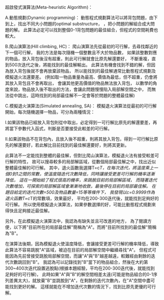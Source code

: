 超啟發式演算法(Meta-heuristic Algorithm)：

A.動態規劃(Dynamic programming)： 動態程式規劃算法可以將背包問題，由下到上，找出不同大小問題的optimal substructure， ，把小問題的解組合成大問題的解。 此算法必定可以找到整個0-1背包問題的最佳組合，但程式的空間耗費也較大。


B.爬山演算法(Hill climbing, HC)： 爬山演算法先從最初的可行解，去尋找鄰近的下一個可行解， 我的方法是每次隨機一個整數且不大於物品數， 如果該整數對應的物品，放入背包後沒有超重，則此可行解就會比原先解還要好， 不斷重複，直到500次迭代之後，將能找到的最佳解輸出。 此算法有機會找到不錯的解，但因為放入背包後就不會再放棄該物品， 所以能找到的最佳解通常比動態程式規劃及模擬退火法還要差。 (例如取一物品重量為最高、價值為最低，但不超重，仍會將其放入背包且不會再取出， 會讓其他更高價值的物品無法放入背包， 以數學的角度來說，物品放入後不取出的方法，會讓此問題慢慢陷入局部解空間之中， 而無法從中跳出，這時找到的局部最佳解不一定會等於問題的整體最佳解)


C.模擬退火演算法(Simulated annealing, SA)： 模擬退火演算法從最初的可行解開始，每次隨機選擇一物品，可分為兩種情況： 

I.如果該物品已經放入背包則從中取出，必定得到一可行解比原先的解還要差，再將當下參數代入函式，判斷是否要接受此較差的可行解。 

II.如果該物品不在背包內，且放入後不超重，則將其放入背包，得到一可行解比原先的解還要好，若此解比目前找到的最佳解還要好，則將其更新。

此算法不一定能找到整體的最佳解，但對比爬山演算法，模擬退火法有接受較差可行解的特性， 故可以搜尋較多的局部解區域，從數個局部最佳解之中，找出近似整體最佳解的可行解。 其中，退火函數我選擇T=c*T，在每次迭代，將溫度乘上一個0到1之間的常數，使溫度隨迭代次數降低，同時讓接受更差可行解的機率逐漸降低， 這在一開始給了程式很高的機率，來跳脫目前的局部解區域， 而隨著迭代次數增加，可探索的局部解區域會漸漸地收斂，最後停在目前的局部最佳解。
在題目給定的迭代次數=500及物品數量=15等等條件下， 我發現以c=0.9999作為退火函數T=c*T的常數項，效果最好， 平均在200-300迭代後，就能找到足夠好的可行解。 所以使用模擬退火演算法，如果參數選擇的好，可能比動態程式規劃來得快且足夠接近最佳解。

另外，在此模擬退火演算法中，我認為有缺失並且可改進的地方，
為了閱讀方便，以下將"目前所在的局部最佳解"簡稱為"A"。而將"目前所找到的最佳解"簡稱為"B"。


在演算法後期，因為模擬退火使溫度降低，會讓接受更差可行解的機率降低，導致此算法不容易跳脫"A"區域，被迫在目前的局部解空間中繼續尋找"A"。 但程式可能因為先前曾接受跳脫局部解空間，而讓"A"與"B"越差越遠，較難經由剩餘的迭代次數跳回到"B"。 我認為可以記錄找到"B"當下的物品組合，然後在大約第300~400次迭代設置逃脫點(根據本題經驗，平均在200-300迭代後，就能找到足夠好的可行解)， 此時如果"A"與"B"的解空間相差太遠(可能是物品組合的0-1序列差異太大)，就放棄"B"並跳脫到"A"，在剩餘的迭代次數內，在"A"空間中盡可能找到更好的解。 這樣就能在不增加迭代次數的情況下，找到比原先更優的可行解。
